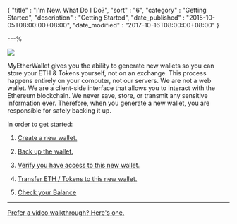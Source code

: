 {
"title"       : "I'm New. What Do I Do?",
"sort"        : "6",
"category"    : "Getting Started",
"description" : "Getting Started",
"date_published" : "2015-10-05T08:00:00+08:00",
"date_modified"  : "2017-10-16T08:00:00+08:00"
}

---%


![](https://s3.amazonaws.com/groovehq/uploaded/u69bid7b81o6arx56zxwo67txvl9v6ls82ma49r2li4tocdm6t?1498421641)

MyEtherWallet gives you the ability to generate new wallets so you can store your ETH &amp; Tokens yourself, not on an exchange. This process happens entirely on your computer, not our servers. We are not a web wallet. We are a client-side interface that allows you to interact with the Ethereum blockchain. We never save, store, or transmit any sensitive information ever. Therefore, when you generate a new wallet, you are responsible for safely backing it up.

In order to get started:

1. [Create a new wallet.](https://myetherwallet.github.io/knowledge-base/getting-started/creating-a-new-wallet-on-myetherwallet.html)

2. [Back up the wallet.](https://myetherwallet.github.io/knowledge-base/getting-started/backing-up-your-new-wallet.html)

3. [Verify you have access to this new wallet.](https://myetherwallet.github.io/knowledge-base/getting-started/accessing-your-new-eth-wallet.html)

4. [Transfer ETH / Tokens to this new wallet.](https://myetherwallet.github.io/knowledge-base/faq/buying-selling-exchanging-eth-tokens-fiat.html)

5. [Check your Balance](https://myetherwallet.github.io/knowledge-base/getting-started/checking-balance-of-my-account.html)

---

[Prefer a video walkthrough? Here's one.](https://youtu.be/phht73IvUDI?t=58)





